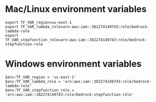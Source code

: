 # Mac/Linux environment variables

```
export TF_VAR_region=us-east-1
export TF_VAR_lambda_role=arn:aws:iam::382274149743:role/bedrock-lambda-role
export TF_VAR_stepfunction_role=arn:aws:iam::382274149743:role/bedrock-stepfunction-role
```

# Windows environment variables
```
$env:TF_VAR_region = 'us-east-1'
$env:TF_VAR_lambda_role = 'arn:aws:iam::382274149743:role/bedrock-lambda-role'
$env:TF_VAR_stepfunction_role = 'arn:aws:iam::382274149743:role/bedrock-stepfunction-role'
```
